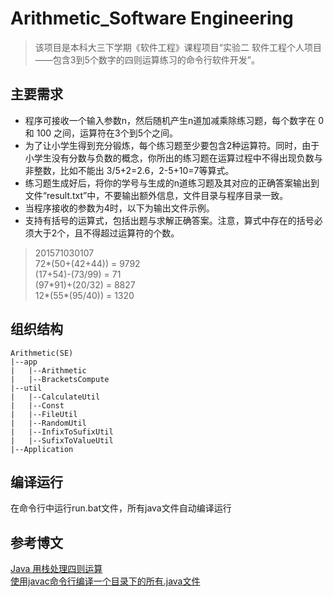 # Arithmetic_Software Engineering


> 该项目是本科大三下学期《软件工程》课程项目“实验二 软件工程个人项目——包含3到5个数字的四则运算练习的命令行软件开发”。

## 主要需求

* 程序可接收一个输入参数n，然后随机产生n道加减乘除练习题，每个数字在 0 和 100 之间，运算符在3个到5个之间。
* 为了让小学生得到充分锻炼，每个练习题至少要包含2种运算符。同时，由于小学生没有分数与负数的概念，你所出的练习题在运算过程中不得出现负数与非整数，比如不能出 3/5+2=2.6，2-5+10=7等算式。
* 练习题生成好后，将你的学号与生成的n道练习题及其对应的正确答案输出到文件“result.txt”中，不要输出额外信息，文件目录与程序目录一致。
* 当程序接收的参数为4时，以下为输出文件示例。
* 支持有括号的运算式，包括出题与求解正确答案。注意，算式中存在的括号必须大于2个，且不得超过运算符的个数。
> 201571030107  
  72*(50+(42+44)) = 9792  
  (17+54)-(73/99) = 71  
  (97\*91)+(20/32) = 8827  
  12*(55*(95/40)) = 1320
  
## 组织结构
```
Arithmetic(SE)
|--app
|   |--Arithmetic
|   |--BracketsCompute
|--util
|   |--CalculateUtil
|   |--Const
|   |--FileUtil
|   |--RandomUtil
|   |--InfixToSufixUtil
|   |--SufixToValueUtil
|--Application
```
## 编译运行

在命令行中运行run.bat文件，所有java文件自动编译运行

## 参考博文
[Java 用栈处理四则运算](http://blog.csdn.net/kinglearnjava/article/details/48786829)   
[使用javac命令行编译一个目录下的所有.java文件](http://blog.csdn.net/u013349237/article/details/72453366)
